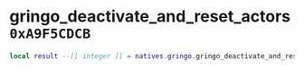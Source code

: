 # gringo_deactivate_and_reset_actors `0xA9F5CDCB`

```lua
local result --[[ integer ]] = natives.gringo.gringo_deactivate_and_reset_actors(_unk0 --[[ integer ]])
```